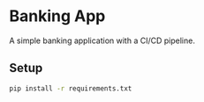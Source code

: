# Banking App

A simple banking application with a CI/CD pipeline.

## Setup
```sh
pip install -r requirements.txt
